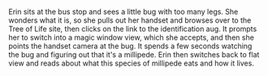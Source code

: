 Erin sits at the bus stop and sees a little bug with too many legs. She wonders what it is, so she pulls out her handset and browses over to the Tree of Life site, then clicks on the link to the identification aug. It prompts her to switch into a magic window view, which she accepts, and then she points the handset camera at the bug. It spends a few seconds watching the bug and figuring out that it's a millipede. Erin then switches back to flat view and reads about what this species of millipede eats and how it lives.